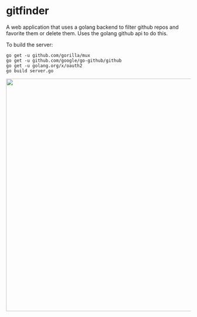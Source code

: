 # gitfinder
A web application that uses a golang backend to filter github repos and favorite them or delete them. Uses
the golang github api to do this.

To build the server:
```
go get -u github.com/gorilla/mux
go get -u github.com/google/go-github/github
go get -u golang.org/x/oauth2
go build server.go
```

<img src="https://github.com/snjt/gitfinder/blob/master/site.png" width="1195" height="634">
